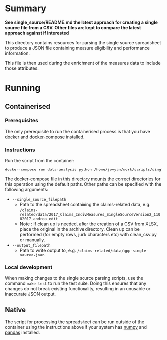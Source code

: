 # Summary
**See single_source/README.md the latest approach for creating a single source file from a CSV. Other
files are kept to compare the latest approach against if interested**

This directory contains resources for parsing the single source spreadsheet to produce a JSON file containing measure eligibility and performance information.



This file is then used during the enrichment of the measures data to include those attributes.
# Running
## Containerised
### Prerequisites
The only prerequisite to run the containerised process is that you have [docker](https://www.docker.com/) and [docker-compose](https://docs.docker.com/compose/) installed.
### Instructions
Run the script from the container:
```bash
docker-compose run data-analysis python /home/jovyan/work/scripts/single_source_to_json.py
```
The docker-compose file in this directory mounts the correct directories for this operation using the default paths. Other paths can be specified with the following arguments:

* `--single_source_filepath`
    * Path to the spreadsheet containing the claims-related data, e.g. `/claims-related/data/2017_Claims_IndivMeasures_SingleSourceVersion2_11082017_andrea_edit`
    * Note : If clean up is needed, after the creation of a CSV from XLSX, place the original in the archive directory. Clean up can be performed (for empty rows, junk characters etc) with clean_csv.py or manually.
* `--output_filepath`
    * Path to write output to, e.g. `/claims-related/data/qpp-single-source.json`
### Local development
When making changes to the single source parsing scripts, use the command `make test` to run the test suite. Doing this ensures that any changes do not break existing functionality, resulting in an unusable or inaccurate JSON output.
## Native
The script for processing the spreadsheet can be run outside of the container using the instructions above if your system has [numpy](http://www.numpy.org/) and [pandas](https://pandas.pydata.org/) installed.
